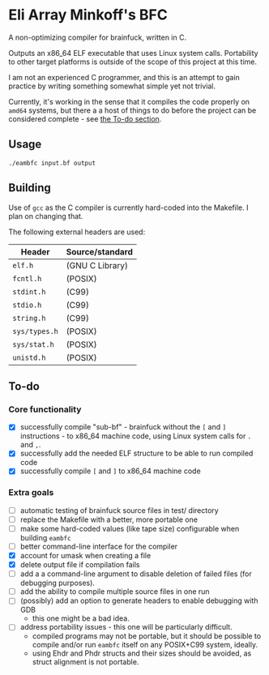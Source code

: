 <!--
SPDX-FileCopyrightText: 2024 Eli Array Minkoff

SPDX-License-Identifier: 0BSD
-->

# Eli Array Minkoff's BFC

A non-optimizing compiler for brainfuck, written in C.

Outputs an x86_64 ELF executable that uses Linux system calls. Portability to other target platforms is outside of the scope of this project at this time.

I am not an experienced C programmer, and this is an attempt to gain practice by writing something somewhat simple yet not trivial.

Currently, it's working in the sense that it compiles the code properly on `amd64` systems, but there a a host of things to do before the project can be considered complete - see [the To-do section](#to-do).

## Usage

`./eambfc input.bf output`

## Building

Use of `gcc` as the C compiler is currently hard-coded into the Makefile. I plan on changing that.

The following external headers are used:

| Header          | Source/standard |
|-----------------|-----------------|
| `elf.h`         | (GNU C Library) |
| `fcntl.h`       | (POSIX)         |
| `stdint.h`      | (C99)           |
| `stdio.h`       | (C99)           |
| `string.h`      | (C99)           |
| `sys/types.h`   | (POSIX)         |
| `sys/stat.h`    | (POSIX)         |
| `unistd.h`      | (POSIX)         |

## To-do

### Core functionality

* [x] successfully compile "sub-bf" - brainfuck without the `[` and `]` instructions - to x86_64 machine code, using Linux system calls for `.` and `,`.
* [x] successfully add the needed ELF structure to be able to run compiled code
* [x] successfully compile `[` and `]` to x86_64 machine code

### Extra goals

* [ ] automatic testing of brainfuck source files in test/ directory
* [ ] replace the Makefile with a better, more portable one
* [ ] make some hard-coded values (like tape size) configurable when building `eambfc`
* [ ] better command-line interface for the compiler
* [x] account for umask when creating a file
* [x] delete output file if compilation fails
* [ ] add a a command-line argument to disable deletion of failed files (for debugging purposes).
* [ ] add the ability to compile multiple source files in one run
* [ ] (possibly) add an option to generate headers to enable debugging with GDB
  * this one might be a bad idea.
* [ ] address portability issues - this one will be particularly difficult.
  * compiled programs may not be portable, but it should be possible to compile and/or run `eambfc` itself on any POSIX+C99 system, ideally.
  * using Ehdr and Phdr structs and their sizes should be avoided, as struct alignment is not portable.
